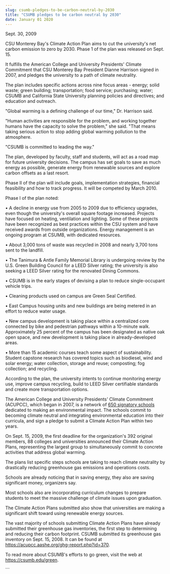 ```yaml
---
slug: csumb-pledges-to-be-carbon-neutral-by-2030
title: "CSUMB pledges to be carbon neutral by 2030"
date: January 01 2020
---
```


  
<p>Sept. 30, 2009</p>
<p>
  CSU Monterey Bay's Climate Action Plan aims to cut the university's net carbon
  emission to zero by 2030. Phase 1 of the plan was released on Sept. 15.
</p>
<p>
  It fulfills the American College and University Presidents' Climate Commitment
  that CSU Monterey Bay President Dianne Harrison signed in 2007, and pledges
  the university to a path of climate neutrality.
</p>
<p>
  The plan includes specific actions across nine focus areas - energy; solid
  waste; green building; transportation; food service; purchasing; water; CSUMB
  and California State University planning policies and directives; and
  education and outreach.
</p>
<p>"Global warming is a defining challenge of our time," Dr. Harrison said.</p>
<p>
  "Human activities are responsible for the problem, and working together humans
  have the capacity to solve the problem," she said. "That means taking serious
  action to stop adding global warming pollution to the atmosphere.
</p>
<p>"CSUMB is committed to leading the way."</p>
<p>
  The plan, developed by faculty, staff and students, will act as a road map for
  future university decisions. The campus has set goals to save as much energy
  as possible, generate energy from renewable sources and explore carbon offsets
  as a last resort.
</p>
<p>
  Phase II of the plan will include goals, implementation strategies, financial
  feasibility and how to track progress. It will be competed by March 2010.
</p>
<p>Phase I of the plan noted:</p>
<p>
  • A decline in energy use from 2005 to 2009 due to efficiency upgrades, even
  though the university's overall square footage increased. Projects have
  focused on heating, ventilation and lighting. Some of these projects have been
  recognized as best practices within the CSU system and have received awards
  from outside organizations. Energy management is an ongoing program at CSUMB,
  with dedicated resources.
</p>
<p>
  • About 3,000 tons of waste was recycled in 2008 and nearly 3,700 tons sent to
  the landfill.
</p>
<p>
  • The Tanimura &amp; Antle Family Memorial Library is undergoing review by the
  U.S. Green Building Council for a LEED Silver rating; the university is also
  seeking a LEED Silver rating for the renovated Dining Commons.
</p>
<p>
  • CSUMB is in the early stages of devising a plan to reduce single-occupant
  vehicle trips.
</p>
<p>• Cleaning products used on campus are Green Seal Certified.</p>
<p>
  • East Campus housing units and new buildings are being metered in an effort
  to reduce water usage.
</p>
<p>
  • New campus development is taking place within a centralized core connected
  by bike and pedestrian pathways within a 10-minute walk. Approximately 25
  percent of the campus has been designated as native oak open space, and new
  development is taking place in already-developed areas.
</p>
<p>
  • More than 15 academic courses teach some aspect of sustainability. Student
  capstone research has covered topics such as biodiesel, wind and solar energy;
  water collection, storage and reuse; composting; fog collection; and
  recycling.
</p>
<p>
  According to the plan, the university intents to continue monitoring energy
  use, improve campus recycling, build to LEED Silver certifiable standards and
  create more transportation options.
</p>
<p>
  The American College and University Presidents' Climate Commitment (ACUPCC),
  which began in 2007, is a network of
  <a href="https://www.presidentsclimatecommitment.org/signatories/list"
    >650 signatory schools</a
  >
  dedicated to making an environmental impact. The schools commit to becoming
  climate neutral and integrating environmental education into their curricula,
  and sign a pledge to submit a Climate Action Plan within two years.
</p>
<p>
  On Sept. 15, 2009, the first deadline for the organization's 392 original
  members, 88 colleges and universities announced their Climate Action Plans,
  representing the largest group to simultaneously commit to concrete activities
  that address global warming.
</p>
<p>
  The plans list specific steps schools are taking to reach climate neutrality
  by drastically reducing greenhouse gas emissions and operations costs.
</p>
<p>
  Schools are already noticing that in saving energy, they also are saving
  significant money, organizers say.
</p>
<p>
  Most schools also are incorporating curriculum changes to prepare students to
  meet the massive challenge of climate issues upon graduation.
</p>
<p>
  The Climate Action Plans submitted also show that universities are making a
  significant shift toward using renewable energy sources.
</p>
<p>
  The vast majority of schools submitting Climate Action Plans have already
  submitted their greenhouse gas inventories, the first step to determining and
  reducing their carbon footprint. CSUMB submitted its greenhouse gas inventory
  on Sept. 15, 2008. It can be found at
  <a href="https://acupcc.aashe.org/ghg-report.php?id=370"
    >https://acupcc.aashe.org/ghg-report.php?id=370</a
  >.
</p>
<p>
  To read more about CSUMB's efforts to go green, visit the web at
  <a href="https://csumb.edu/green">https://csumb.edu/green</a>.
</p>
<p></p>
<p></p>
<p></p>
<p></p>
```
